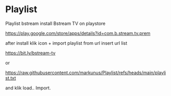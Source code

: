 # Playlist
Playlist bstream
install Bstream TV on playstore

https://play.google.com/store/apps/details?id=com.b.stream.tv.prem

after install
klik icon +
import playlist from url
insert url list

https://bit.ly/bstream-tv

or

https://raw.githubusercontent.com/markunus/Playlist/refs/heads/main/playlist.txt

and klik load..
Import.
